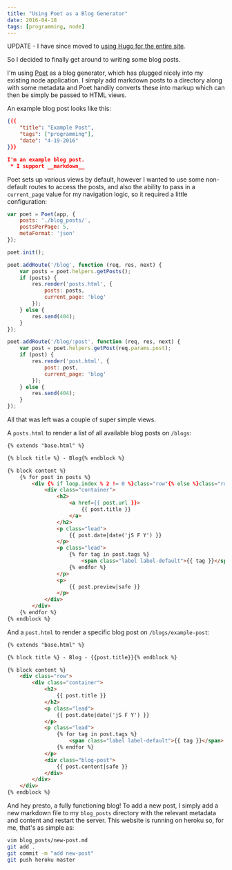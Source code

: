 ```yaml
---
title: "Using Poet as a Blog Generator"
date: 2016-04-18
tags: [programming, node]
---
```


UPDATE - I have since moved to [using Hugo for the entire site](http://tomjwatson.com/blog/deploying-a-modern-static-site/).

So I decided to finally get around to writing some blog posts.

I'm using [Poet](http://jsantell.github.io/poet/) as a blog generator, which has plugged nicely into my existing node application. I simply add markdown posts to a directory along with some metadata and Poet handily converts these into markup which can then be simply be passed to HTML views.

An example blog post looks like this:

<!--more-->

```json
{{{
    "title": "Example Post",
    "tags": ["programming"],
    "date": "4-19-2016"
}}}

I'm an example blog post.
 * I support __markdown__
```

Poet sets up various views by default, however I wanted to use some non-default routes to access the posts, and also the ability to pass in a `current_page` value for my navigation logic, so it required a little configuration:

```javascript
var poet = Poet(app, {
    posts: './blog_posts/',
    postsPerPage: 5,
    metaFormat: 'json'
});

poet.init();

poet.addRoute('/blog', function (req, res, next) {
    var posts = poet.helpers.getPosts();
    if (posts) {
        res.render('posts.html', {
            posts: posts,
            current_page: 'blog'
        });
    } else {
        res.send(404);
    }
});

poet.addRoute('/blog/:post', function (req, res, next) {
    var post = poet.helpers.getPost(req.params.post);
    if (post) {
        res.render('post.html', {
            post: post,
            current_page: 'blog'
        });
    } else {
        res.send(404);
    }
});
```

All that was left was a couple of super simple views.

A `posts.html` to render a list of all available blog posts on `/blogs`:

```html
{% extends "base.html" %}

{% block title %} - Blog{% endblock %}

{% block content %}
    {% for post in posts %}
        <div {% if loop.index % 2 != 0 %}class="row"{% else %}class="row alt"{% endif %}>
            <div class="container">
                <h2>
                    <a href={{ post.url }}>
                        {{ post.title }}
                    </a>
                </h2>
                <p class="lead">
                    {{ post.date|date('jS F Y') }}
                </p>
                <p class="lead">
                    {% for tag in post.tags %}
                        <span class="label label-default">{{ tag }}</span>
                    {% endfor %}
                </p>
                <p>
                    {{ post.preview|safe }}
                </p>
            </div>
        </div>
    {% endfor %}
{% endblock %}
```

And a `post.html` to render a specific blog post on `/blogs/example-post`:

```html
{% extends "base.html" %}

{% block title %} - Blog - {{post.title}}{% endblock %}

{% block content %}
    <div class="row">
        <div class="container">
            <h2>
                {{ post.title }}
            </h2>
            <p class="lead">
                {{ post.date|date('jS F Y') }}
            </p>
            <p class="lead">
                {% for tag in post.tags %}
                    <span class="label label-default">{{ tag }}</span>
                {% endfor %}
            </p>
            <div class="blog-post">
                {{ post.content|safe }}
            </div>
        </div>
    </div>
{% endblock %}
```

And hey presto, a fully functioning blog! To add a new post, I simply add a new markdown file to my `blog_posts` directory with the relevant metadata and content and restart the server. This website is running on heroku so, for me, that's as simple as:

```bash
vim blog_posts/new-post.md
git add .
git commit -m "add new-post"
git push heroku master
```
